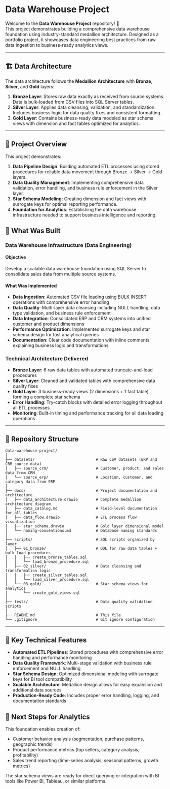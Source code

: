 # Data Warehouse Project
Welcome to the **Data Warehouse Project** repository! 🚀  
This project demonstrates building a comprehensive data warehouse foundation using industry-standard medallion architecture. Designed as a portfolio project, it showcases data engineering best practices from raw data ingestion to business-ready analytics views.

---

## 🏗️ Data Architecture
The data architecture follows the **Medallion Architecture** with **Bronze**, **Silver**, and **Gold** layers:

1. **Bronze Layer**: Stores raw data exactly as received from source systems. Data is bulk-loaded from CSV files into SQL Server tables.
2. **Silver Layer**: Applies data cleansing, validation, and standardization. Includes business logic for data quality fixes and consistent formatting.
3. **Gold Layer**: Contains business-ready data modeled as star schema views with dimension and fact tables optimized for analytics.

---

## 📖 Project Overview
This project demonstrates:

1. **Data Pipeline Design**: Building automated ETL processes using stored procedures for reliable data movement through Bronze → Silver → Gold layers.
2. **Data Quality Management**: Implementing comprehensive data validation, error handling, and business rule enforcement in the Silver layer.
3. **Star Schema Modeling**: Creating dimension and fact views with surrogate keys for optimal reporting performance.
4. **Foundation for Analytics**: Establishing the data warehouse infrastructure needed to support business intelligence and reporting.

## 🚀 What Was Built

### Data Warehouse Infrastructure (Data Engineering)
#### Objective
Develop a scalable data warehouse foundation using SQL Server to consolidate sales data from multiple source systems.

#### What Was Implemented
- **Data Ingestion**: Automated CSV file loading using BULK INSERT operations with comprehensive error handling
- **Data Quality**: Multi-layer data cleansing including NULL handling, data type validation, and business rule enforcement
- **Data Integration**: Consolidated ERP and CRM systems into unified customer and product dimensions
- **Performance Optimization**: Implemented surrogate keys and star schema design for fast analytical queries
- **Documentation**: Clear code documentation with inline comments explaining business logic and transformations

### Technical Architecture Delivered
- **Bronze Layer**: 6 raw data tables with automated truncate-and-load procedures
- **Silver Layer**: Cleaned and validated tables with comprehensive data quality fixes
- **Gold Layer**: 3 business-ready views (2 dimensions + 1 fact table) forming a complete star schema
- **Error Handling**: Try-catch blocks with detailed error logging throughout all ETL processes
- **Monitoring**: Built-in timing and performance tracking for all data loading operations

---

## 📂 Repository Structure
```
data-warehouse-project/
│
├── datasets/                           # Raw CSV datasets (ERP and CRM source data)
│   ├── source_crm/                     # Customer, product, and sales data from CRM
│   └── source_erp/                     # Location, customer, and category data from ERP
│
├── docs/                               # Project documentation and architecture
│   ├── data_architecture.drawio        # Complete medallion architecture diagram
│   ├── data_catalog.md                 # Field-level documentation for all tables
│   ├── data_flow.drawio                # ETL process flow visualization
│   ├── star_schema.drawio              # Gold layer dimensional model
│   └── naming-conventions.md           # Database naming standards
│
├── scripts/                            # SQL scripts organized by layer
│   ├── 01_bronze/                      # DDL for raw data tables + bulk load procedures
│   │   ├── create_bronze_tables.sql
│   │   └── load_bronze_procedure.sql
│   ├── 02_silver/                      # Data cleansing and transformation logic
│   │   ├── create_silver_tables.sql
│   │   └── load_silver_procedure.sql
│   └── 03_gold/                        # Star schema views for analytics
│       └── create_gold_views.sql
│
├── tests/                              # Data quality validation scripts
│
├── README.md                           # This file
└── .gitignore                          # Git ignore configuration
```

---

## 🔧 Key Technical Features

- **Automated ETL Pipelines**: Stored procedures with comprehensive error handling and performance monitoring
- **Data Quality Framework**: Multi-stage validation with business rule enforcement and NULL handling
- **Star Schema Design**: Optimized dimensional modeling with surrogate keys for BI tool compatibility
- **Scalable Architecture**: Medallion design allows for easy expansion and additional data sources
- **Production-Ready Code**: Includes proper error handling, logging, and documentation standards

## 🎯 Next Steps for Analytics
This foundation enables creation of:
- Customer behavior analysis (segmentation, purchase patterns, geographic trends)
- Product performance metrics (top sellers, category analysis, profitability)
- Sales trend reporting (time-series analysis, seasonal patterns, growth metrics)

The star schema views are ready for direct querying or integration with BI tools like Power BI, Tableau, or similar platforms.
